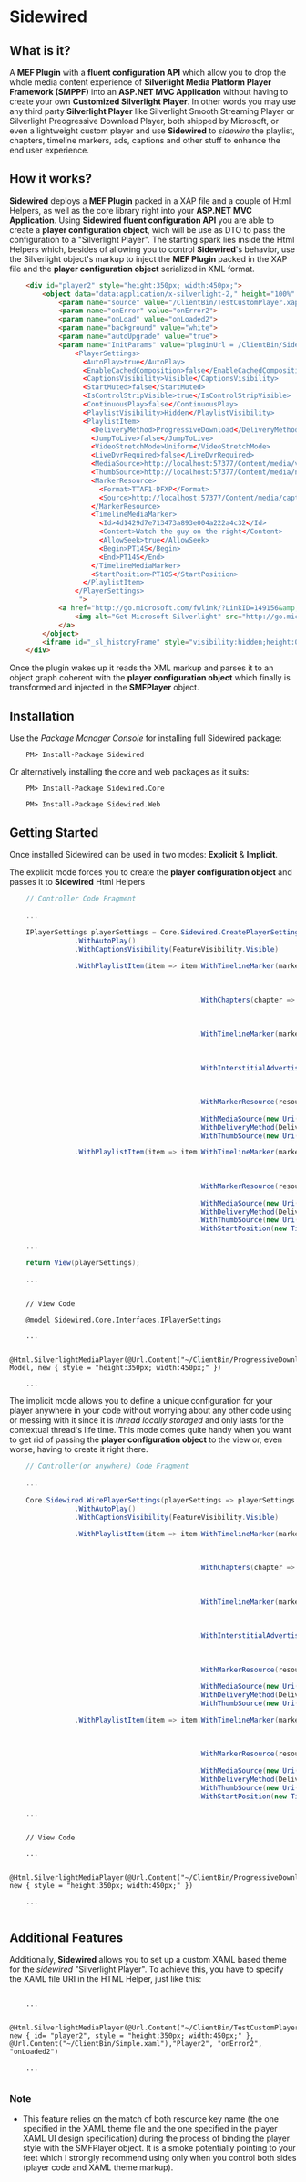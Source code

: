 Sidewired
=========

What is it?
-----------

A **MEF Plugin** with a **fluent configuration API** which allow you to drop the whole media content experience of **Silverlight Media Platform Player Framework (SMPPF)** into an **ASP.NET MVC Application** without having to create your own **Customized Silverlight Player**.
In other words you may use any third party **Silverlight Player** like Silverlight Smooth Streaming Player or Silverlight Preogressive Download Player, both shipped by Microsoft, or even a lightweight custom player  and use **Sidewired** to *sidewire* the playlist, chapters, timeline markers, ads, captions and other stuff to enhance the end user experience.

How it works?
-------------

**Sidewired** deploys a **MEF Plugin** packed in a XAP file and a couple of Html Helpers, as well as the core library right into your **ASP.NET MVC Application**. 
Using **Sidewired fluent configuration API** you are able to create a **player configuration object**, wich will be use as DTO to pass the configuration to a "Silverlight Player".
The starting spark lies inside the Html Helpers which, besides of allowing you to control **Sidewired**'s behavior, use the Silverlight object's markup to inject the **MEF Plugin** packed in the XAP file and the **player configuration object** serialized in XML format.

```html
	<div id="player2" style="height:350px; width:450px;">
		<object data="data:application/x-silverlight-2," height="100%" type="application/x-silverlight-2" width="100%">
			<param name="source" value="/ClientBin/TestCustomPlayer.xap"><param name="minRuntimeVersion" value="4.0.50826.0">
			<param name="onError" value="onError2">
			<param name="onLoad" value="onLoaded2">
			<param name="background" value="white">
			<param name="autoUpgrade" value="true">
			<param name="InitParams" value="pluginUrl = /ClientBin/Sidewired.xap, scriptableName = Player2, xamlThemeSource = /ClientBin/Simple.xaml, InitialSettings =
				<PlayerSettings>
				  <AutoPlay>true</AutoPlay>
				  <EnableCachedComposition>false</EnableCachedComposition>
				  <CaptionsVisibility>Visible</CaptionsVisibility>
				  <StartMuted>false</StartMuted>
				  <IsControlStripVisible>true</IsControlStripVisible>
				  <ContinuousPlay>false</ContinuousPlay>
				  <PlaylistVisibility>Hidden</PlaylistVisibility>
				  <PlaylistItem>
					<DeliveryMethod>ProgressiveDownload</DeliveryMethod>
					<JumpToLive>false</JumpToLive>
					<VideoStretchMode>Uniform</VideoStretchMode>
					<LiveDvrRequired>false</LiveDvrRequired>
					<MediaSource>http://localhost:57377/Content/media/video.wmv</MediaSource>
					<ThumbSource>http://localhost:57377/Content/media/nuke.jpg</ThumbSource>
					<MarkerResource>
					  <Format>TTAF1-DFXP</Format>
					  <Source>http://localhost:57377/Content/media/captions2.xml</Source>
					</MarkerResource>
					<TimelineMediaMarker>
					  <Id>4d1429d7e713473a893e004a222a4c32</Id>
					  <Content>Watch the guy on the right</Content>
					  <AllowSeek>true</AllowSeek>
					  <Begin>PT14S</Begin>
					  <End>PT14S</End>
					</TimelineMediaMarker>
					<StartPosition>PT10S</StartPosition>
				  </PlaylistItem>		
				</PlayerSettings>
				 ">
			<a href="http://go.microsoft.com/fwlink/?LinkID=149156&amp;v=3.0.40818.0" style="text-decoration:none">
				<img alt="Get Microsoft Silverlight" src="http://go.microsoft.com/fwlink/?LinkId=161376" style="border-style:none">
			</a>
		</object>
		<iframe id="_sl_historyFrame" style="visibility:hidden;height:0px;width:0px;border:0px"> </iframe>
	</div>

```

Once the plugin wakes up it reads the XML markup and parses it to an object graph coherent with the **player configuration object** which finally is transformed and injected in the **SMFPlayer** object. 

Installation
------------

Use the *Package Manager Console* for installing full Sidewired package:

```
	PM> Install-Package Sidewired
```

Or alternatively installing the core and web packages as it suits:

```
	PM> Install-Package Sidewired.Core
```

```
	PM> Install-Package Sidewired.Web
```

Getting Started
---------------

Once installed Sidewired can be used in two modes: **Explicit** & **Implicit**. 

The explicit mode forces you to create the **player configuration object** and passes it to **Sidewired** Html Helpers

```c#
	// Controller Code Fragment
	
	...
	
	IPlayerSettings playerSettings = Core.Sidewired.CreatePlayerSettingsWith(playerSettings => playerSettings
                .WithAutoPlay()
                .WithCaptionsVisibility(FeatureVisibility.Visible)

                .WithPlaylistItem(item => item.WithTimelineMarker(marker => marker.WithBegin(new TimeSpan(0, 0, 11))
                                                                                  .WithEnd(new TimeSpan(0, 0, 11))
                                                                                  .WithContent("Is he singing?")
                                                                                  .WithAllowSeek())
                                              .WithChapters(chapter => chapter.WithBegin(new TimeSpan(0,1,0))
                                                                              .WithEnd(new TimeSpan(0,1,45))
                                                                              .WithTitle("WOW!!!")
                                                                              .WithDescription("LOL"))
                                              .WithTimelineMarker(marker => marker.WithBegin(new TimeSpan(0, 0, 19))
                                                                                  .WithEnd(new TimeSpan(0, 0, 19))
                                                                                  .WithContent("Almost finish")
                                                                                  .WithAllowSeek())
                                              .WithInterstitialAdvertisement(advertisement => advertisement.WithDeliveryMethod(DeliveryMethods.ProgressiveDownload)
                                                                                                             .WithAdSource(new Uri(baseUrl + Url.Content("~/Content/media/ad.wmv")))
                                                                                                             .WithDuration(new TimeSpan(0, 0, 20))
                                                                                                             .WithStartTime(new TimeSpan(0, 0, 5)))
                                              .WithMarkerResource(resource => resource.WithSource(new Uri(baseUrl + Url.Content("~/Content/media/captions1.xml")))
                                                                                        .WithFormat("TTAF1-DFXP"))
                                              .WithMediaSource(new Uri("http://localhost/Videos/playlist.ism/manifest"))
                                              .WithDeliveryMethod(DeliveryMethods.AdaptiveStreaming)
                                              .WithThumbSource(new Uri(baseUrl + Url.Content("~/Content/media/magnifier.png"))))

                .WithPlaylistItem(item => item.WithTimelineMarker(marker => marker.WithBegin(new TimeSpan(0, 0, 14))
                                                                                  .WithEnd(new TimeSpan(0, 0, 14))
                                                                                  .WithContent("Watch the guy on the right")
                                                                                  .WithAllowSeek())
                                              .WithMarkerResource(resource => resource.WithSource(new Uri(baseUrl + Url.Content("~/Content/media/captions2.xml")))
                                                                                        .WithFormat("TTAF1-DFXP"))
                                              .WithMediaSource(new Uri(baseUrl + Url.Content("~/Content/media/video.wmv")))
                                              .WithDeliveryMethod(DeliveryMethods.ProgressiveDownload)
                                              .WithThumbSource(new Uri(baseUrl + Url.Content("~/Content/media/nuke.jpg")))
                                              .WithStartPosition(new TimeSpan(0,0,10))));   
												
	...
	
	return View(playerSettings);	
	
	...

```


```cshtml
	
	// View Code

	@model Sidewired.Core.Interfaces.IPlayerSettings 	
	
	...
	
	@Html.SilverlightMediaPlayer(@Url.Content("~/ClientBin/ProgressiveDownloadPlayer.xap"), Model, new { style = "height:350px; width:450px;" })
	
	...
```

The implicit mode allows you to define a unique configuration for your player anywhere in your code without worrying about any other code using or messing with it since it is *thread locally storaged* and only lasts for the contextual thread's life time. 
This mode comes quite handy when you want to get rid of passing the **player configuration object** to the view or, even worse, having to create it right there.

```c#
	// Controller(or anywhere) Code Fragment
	
	...
	
	Core.Sidewired.WirePlayerSettings(playerSettings => playerSettings
                .WithAutoPlay()
                .WithCaptionsVisibility(FeatureVisibility.Visible)

                .WithPlaylistItem(item => item.WithTimelineMarker(marker => marker.WithBegin(new TimeSpan(0, 0, 11))
                                                                                  .WithEnd(new TimeSpan(0, 0, 11))
                                                                                  .WithContent("Is he singing?")
                                                                                  .WithAllowSeek())
                                              .WithChapters(chapter => chapter.WithBegin(new TimeSpan(0,1,0))
                                                                              .WithEnd(new TimeSpan(0,1,45))
                                                                              .WithTitle("WOW!!!")
                                                                              .WithDescription("LOL"))
                                              .WithTimelineMarker(marker => marker.WithBegin(new TimeSpan(0, 0, 19))
                                                                                  .WithEnd(new TimeSpan(0, 0, 19))
                                                                                  .WithContent("Almost finish")
                                                                                  .WithAllowSeek())
                                              .WithInterstitialAdvertisement(advertisement => advertisement.WithDeliveryMethod(DeliveryMethods.ProgressiveDownload)
                                                                                                             .WithAdSource(new Uri(baseUrl + Url.Content("~/Content/media/ad.wmv")))
                                                                                                             .WithDuration(new TimeSpan(0, 0, 20))
                                                                                                             .WithStartTime(new TimeSpan(0, 0, 5)))
                                              .WithMarkerResource(resource => resource.WithSource(new Uri(baseUrl + Url.Content("~/Content/media/captions1.xml")))
                                                                                        .WithFormat("TTAF1-DFXP"))
                                              .WithMediaSource(new Uri("http://localhost/Videos/playlist.ism/manifest"))
                                              .WithDeliveryMethod(DeliveryMethods.AdaptiveStreaming)
                                              .WithThumbSource(new Uri(baseUrl + Url.Content("~/Content/media/magnifier.png"))))

                .WithPlaylistItem(item => item.WithTimelineMarker(marker => marker.WithBegin(new TimeSpan(0, 0, 14))
                                                                                  .WithEnd(new TimeSpan(0, 0, 14))
                                                                                  .WithContent("Watch the guy on the right")
                                                                                  .WithAllowSeek())
                                              .WithMarkerResource(resource => resource.WithSource(new Uri(baseUrl + Url.Content("~/Content/media/captions2.xml")))
                                                                                        .WithFormat("TTAF1-DFXP"))
                                              .WithMediaSource(new Uri(baseUrl + Url.Content("~/Content/media/video.wmv")))
                                              .WithDeliveryMethod(DeliveryMethods.ProgressiveDownload)
                                              .WithThumbSource(new Uri(baseUrl + Url.Content("~/Content/media/nuke.jpg")))
                                              .WithStartPosition(new TimeSpan(0,0,10))));     
	
	...

```

```cshtml
	
	// View Code
	
	...
	
	@Html.SilverlightMediaPlayer(@Url.Content("~/ClientBin/ProgressiveDownloadPlayer.xap"), new { style = "height:350px; width:450px;" })
	
	...
	
```

Additional Features
-------------------

Additionally, **Sidewired** allows you to set up a custom XAML based theme for the *sidewired* "Silverlight Player". 
To achieve this, you have to specify the XAML file URI in the HTML Helper, just like this:

```cshtml
	
	...
	
	@Html.SilverlightMediaPlayer(@Url.Content("~/ClientBin/TestCustomPlayer.xap"), new { id= "player2", style = "height:350px; width:450px;" }, @Url.Content("~/ClientBin/Simple.xaml"),"Player2", "onError2", "onLoaded2")
	
	...
	
```

### Note
* This feature relies on the match of both resource key name (the one specified in the XAML theme file and the one specified in the player XAML UI design specification) during the process of binding the player style with the SMFPlayer object. It is a smoke potentially pointing to your feet which I strongly recommend using only when you control both sides (player code and XAML theme markup).


